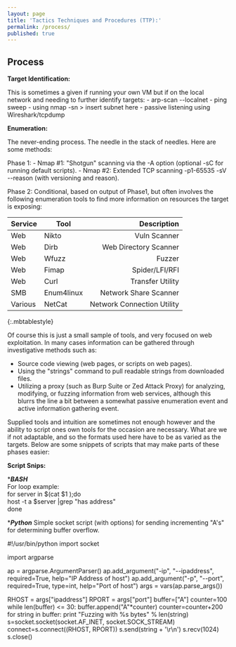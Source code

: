 ```yaml
---
layout: page
title: 'Tactics Techniques and Procedures (TTP):'
permalink: /process/
published: true
---
```

## Process

__Target Identification:__

This is sometimes a given if running your own VM but if on the local network and needing to further identify targets:
	- arp-scan --localnet
    - ping sweep - using nmap -sn > insert subnet here
    - passive listening using Wireshark/tcpdump

__Enumeration:__

The never-ending process. The needle in the stack of needles. Here are some methods:

Phase 1:
    - Nmap #1: "Shotgun" scanning via the -A option (optional -sC for running default scripts).
    - Nmap #2: Extended TCP scanning -p1-65535 -sV --reason (with versioning and reason).

Phase 2: Conditional, based on output of Phase1, but often involves the following enumeration tools to find more information on resources the target is exposing:

| Service | Tool | Description |
| --- | --- | ---: |
| Web | Nikto | Vuln Scanner |
| Web | Dirb | Web Directory Scanner |
| Web | Wfuzz | Fuzzer |
| Web | Fimap | Spider/LFI/RFI |
| Web | Curl | Transfer Utility |
| SMB | Enum4linux | Network Share Scanner |
| Various | NetCat | Network Connection Utility |
{:.mbtablestyle}

Of course this is just a small sample of tools, and very focused on web exploitation. In many cases information can be gathered through investigative methods such as:
- Source code viewing (web pages, or scripts on web pages).
- Using the "strings" command to pull readable strings from downloaded files. 
- Utilizing a proxy (such as Burp Suite or Zed Attack Proxy) for analyzing, modifying, or fuzzing information from web services, although this blurrs the line a bit between a somewhat passive enumeration event and active information gathering event.

Supplied tools and intuition are sometimes not enough however and the ability to script ones own tools for the occasion are necessary. What are we if not adaptable, and so the formats used here have to be as varied as the targets. Below are some snippets of scripts that may make parts of these phases easier:

__Script Snips:__

****BASH***  
For loop example:  
	for server in $(cat $1 );do  
	host -t a $server |grep "has address"  
	done  

****Python*** 
Simple socket script (with options) for sending incrementing "A's" for determining buffer overflow.  

#!/usr/bin/python
import socket

import argparse

ap = argparse.ArgumentParser()
ap.add_argument("-ip", "--ipaddress", required=True,
        help="IP Address of host")
ap.add_argument("-p", "--port", required=True, type=int,
        help="Port of host")
args = vars(ap.parse_args())

RHOST = args["ipaddress"]
RPORT = args["port"]
buffer=["A"]
counter=100
while len(buffer) <= 30:
   buffer.append("A"*counter)
   counter=counter+200
for string in buffer:
   print "Fuzzing with %s bytes" % len(string)
   s=socket.socket(socket.AF_INET, socket.SOCK_STREAM)
   connect=s.connect((RHOST, RPORT))
   s.send(string + '\r\n')
   s.recv(1024)
s.close()






        
